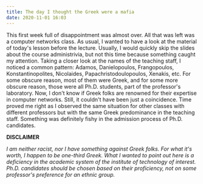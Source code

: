 ```yaml
---
title: The day I thought the Greek were a mafia
date: 2020-11-01 16:03
---
```


This first week full of disappointment was almost over. All that was left was a computer networks class. As usual, I wanted to have a look at the material of today's lesson before the lecture. Usually, I would quickly skip the slides about the course administrivia, but not this time because something caught my attention. Taking a closer look at the names of the teaching staff, I noticed a common pattern: Adamos, Danielopoulos, Frangopoulos, Konstantinopolites, Nicolaides, Papachristodoulopoulos, Xenakis, etc. For some obscure reason, most of them were Greek, and for some more obscure reason, those were all Ph.D. students, part of the professor's laboratory. Now, I don't know if Greek folks are renowned for their expertise in computer networks. Still, it couldn't have been just a coincidence. Time proved me right as I observed the same situation for other classes with different professors but with the same Greek predominance in the teaching staff. Something was definitely fishy in the admission process of Ph.D. candidates.

**DISCLAIMER**

_I am neither racist, nor I have something against Greek folks. For what it's worth, I happen to be one-third Greek. What I wanted to point out here is a deficiency in the academic system of the institute of technology of interest. Ph.D. candidates should be chosen based on their proficiency, not on some professor's preference for an ethnic group._
